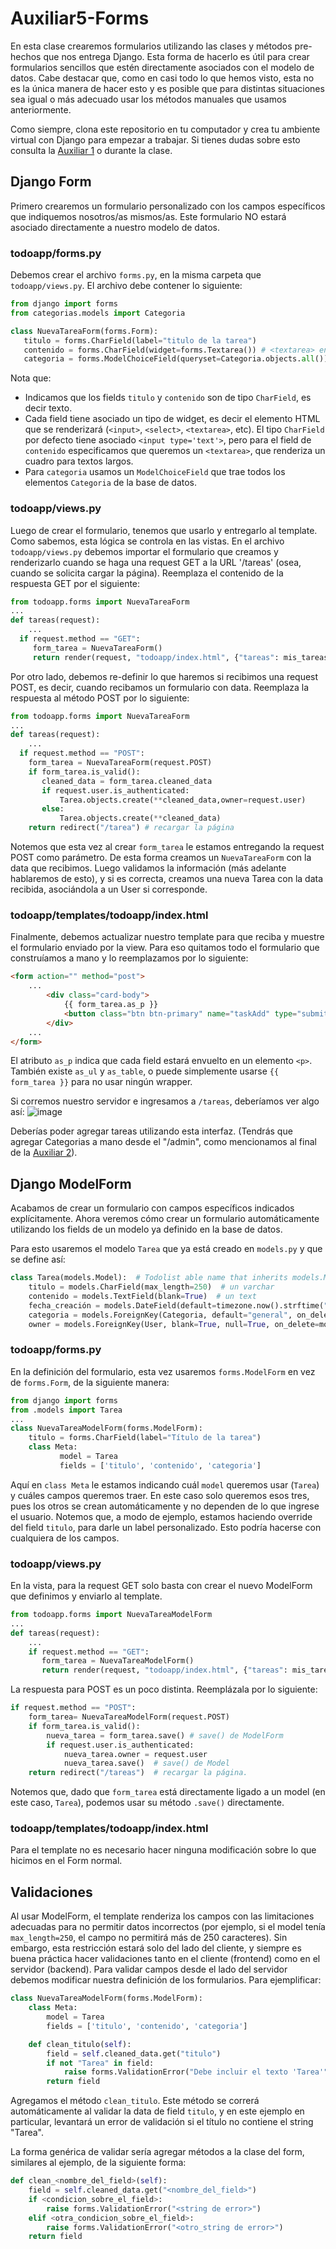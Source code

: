 # Auxiliar5-Forms

En esta clase crearemos formularios utilizando las clases y métodos pre-hechos que nos entrega Django. Esta forma de hacerlo es útil para crear formularios sencillos que estén directamente asociados con el modelo de datos. Cabe destacar que, como en casi todo lo que hemos visto, esta no es la única manera de hacer esto y es posible que para distintas situaciones sea igual o más adecuado usar los métodos manuales que usamos anteriormente.

Como siempre, clona este repositorio en tu computador y crea tu ambiente virtual con Django para empezar a trabajar. Si tienes dudas sobre esto consulta la [Auxiliar 1](https://github.com/Aux-Ing-1/Auxiliar1-GIT) o durante la clase.

## Django Form
Primero crearemos un formulario personalizado con los campos específicos que indiquemos nosotros/as mismos/as. Este formulario NO estará asociado directamente a nuestro modelo de datos.
### todoapp/forms.py
Debemos crear el archivo `forms.py`, en la misma carpeta que `todoapp/views.py`. El archivo debe contener lo siguiente:
```python
from django import forms
from categorias.models import Categoria

class NuevaTareaForm(forms.Form):
   titulo = forms.CharField(label="titulo de la tarea")
   contenido = forms.CharField(widget=forms.Textarea()) # <textarea> en vez de <input>
   categoria = forms.ModelChoiceField(queryset=Categoria.objects.all())
```
Nota que:
- Indicamos que los fields `titulo` y `contenido` son de tipo `CharField`, es decir texto.
- Cada field tiene asociado un tipo de widget, es decir el elemento HTML que se renderizará (`<input>`, `<select>`, `<textarea>`, etc). El tipo `CharField` por defecto tiene asociado `<input type='text'>`, pero para el field de `contenido` especificamos que queremos un `<textarea>`, que renderiza un cuadro para textos largos.
- Para `categoria` usamos un `ModelChoiceField` que trae todos los elementos `Categoria` de la base de datos.

### todoapp/views.py
Luego de crear el formulario, tenemos que usarlo y entregarlo al template. Como sabemos, esta lógica se controla en las vistas.
En el archivo `todoapp/views.py` debemos importar el formulario que creamos y renderizarlo cuando se haga una request GET a la URL '/tareas' (osea, cuando se solicita cargar la página). Reemplaza el contenido de la respuesta GET por el siguiente:
```python
from todoapp.forms import NuevaTareaForm
...
def tareas(request):
	...
  if request.method == "GET":
     form_tarea = NuevaTareaForm()
     return render(request, "todoapp/index.html", {"tareas": mis_tareas, "form_tarea":form_tarea})
```

Por otro lado, debemos re-definir lo que haremos si recibimos una request POST, es decir, cuando recibamos un formulario con data.
Reemplaza la respuesta al método POST por lo siguiente:
```python
from todoapp.forms import NuevaTareaForm
...
def tareas(request):
	...
  if request.method == "POST":
    form_tarea = NuevaTareaForm(request.POST)
    if form_tarea.is_valid():
       cleaned_data = form_tarea.cleaned_data
       if request.user.is_authenticated:
           Tarea.objects.create(**cleaned_data,owner=request.user)
       else:
           Tarea.objects.create(**cleaned_data)
    return redirect("/tarea") # recargar la página
```
Notemos que esta vez al crear `form_tarea` le estamos entregando la request POST como parámetro. De esta forma creamos un `NuevaTareaForm` con la data que recibimos. Luego validamos la información (más adelante hablaremos de esto), y si es correcta, creamos una nueva Tarea con la data recibida, asociándola a un User si corresponde.

### todoapp/templates/todoapp/index.html
Finalmente, debemos actualizar nuestro template para que reciba y muestre el formulario enviado por la view. Para eso quitamos todo el formulario que construíamos a mano y lo reemplazamos por lo siguiente:
```html
<form action="" method="post">
    ...
        <div class="card-body">
            {{ form_tarea.as_p }}
            <button class="btn btn-primary" name="taskAdd" type="submit">Agregar tarea</button>
        </div>
    ...
</form>
```
El atributo `as_p` indica que cada field estará envuelto en un elemento `<p>`. También existe `as_ul` y `as_table`, o puede simplemente usarse `{{ form_tarea }}` para no usar ningún wrapper.

Si corremos nuestro servidor e ingresamos a `/tareas`, deberíamos ver algo así:
![image](https://user-images.githubusercontent.com/22943973/137008214-ab4a8d5e-1234-47bc-9815-178ba91d8bed.png)

Deberías poder agregar tareas utilizando esta interfaz. (Tendrás que agregar Categorias a mano desde el "/admin", como mencionamos al final de la [Auxiliar 2](https://github.com/Aux-Ing-1/Auxiliar2-Django#extra-acceder-al-admin-de-django)).

## Django ModelForm

Acabamos de crear un formulario con campos específicos indicados explícitamente. Ahora veremos cómo crear un formulario automáticamente utilizando los fields de un modelo ya definido en la base de datos.

Para esto usaremos el modelo `Tarea` que ya está creado en `models.py` y que se define así:
```python
class Tarea(models.Model):  # Todolist able name that inherits models.Model
    titulo = models.CharField(max_length=250)  # un varchar
    contenido = models.TextField(blank=True)  # un text
    fecha_creación = models.DateField(default=timezone.now().strftime("%Y-%m-%d"))  # un date
    categoria = models.ForeignKey(Categoria, default="general", on_delete=models.CASCADE)  # la llave foránea
    owner = models.ForeignKey(User, blank=True, null=True, on_delete=models.CASCADE)
```

### todoapp/forms.py
En la definición del formulario, esta vez usaremos `forms.ModelForm` en vez de `forms.Form`, de la siguiente manera:
```python
from django import forms
from .models import Tarea
...
class NuevaTareaModelForm(forms.ModelForm):
	titulo = forms.CharField(label="Título de la tarea")
	class Meta:
	       model = Tarea
	       fields = ['titulo', 'contenido', 'categoria']
```
Aquí en `class Meta` le estamos indicando cuál `model` queremos usar (`Tarea`) y cuáles campos queremos traer. En este caso solo queremos esos tres, pues los otros se crean automáticamente y no dependen de lo que ingrese el usuario.
Notemos que, a modo de ejemplo, estamos haciendo override del field `titulo`, para darle un label personalizado. Esto podría hacerse con cualquiera de los campos.

### todoapp/views.py
En la vista, para la request GET solo basta con crear el nuevo ModelForm que definimos y enviarlo al template.
```python
from todoapp.forms import NuevaTareaModelForm
...
def tareas(request):
	...
	if request.method == "GET":
	   form_tarea = NuevaTareaModelForm()
	   return render(request, "todoapp/index.html", {"tareas": mis_tareas, "form_tarea":form_tarea})
```

La respuesta para POST es un poco distinta. Reemplázala por lo siguiente:
```python
if request.method == "POST":
	form_tarea= NuevaTareaModelForm(request.POST)
	if form_tarea.is_valid():
		nueva_tarea = form_tarea.save() # save() de ModelForm
		if request.user.is_authenticated:
			nueva_tarea.owner = request.user
			nueva_tarea.save()  # save() de Model
	return redirect("/tareas")  # recargar la página.
```
Notemos que, dado que `form_tarea` está directamente ligado a un model (en este caso, `Tarea`), podemos usar su método `.save()` directamente.

### todoapp/templates/todoapp/index.html
Para el template no es necesario hacer ninguna modificación sobre lo que hicimos en el Form normal.

## Validaciones
Al usar ModelForm, el template renderiza los campos con las limitaciones adecuadas para no permitir datos incorrectos (por ejemplo, si el model tenía `max_length=250`, el campo no permitirá más de 250 caracteres). Sin embargo, esta restricción estará solo del lado del cliente, y siempre es buena práctica hacer validaciones tanto en el cliente (frontend) como en el servidor (backend). Para validar campos desde el lado del servidor debemos modificar nuestra definición de los formularios. Para ejemplificar:
```python
class NuevaTareaModelForm(forms.ModelForm):
    class Meta:
        model = Tarea
        fields = ['titulo', 'contenido', 'categoria']

    def clean_titulo(self):	
        field = self.cleaned_data.get("titulo")
        if not "Tarea" in field:
            raise forms.ValidationError("Debe incluir el texto 'Tarea'")
        return field
```
Agregamos el método `clean_titulo`. Este método se correrá automáticamente al validar la data de field `titulo`, y en este ejemplo en particular, levantará un error de validación si el título no contiene el string "Tarea".

La forma genérica de validar sería agregar métodos a la clase del form, similares al ejemplo, de la siguiente forma:
```python
def clean_<nombre_del_field>(self):	
	field = self.cleaned_data.get("<nombre_del_field>")
	if <condicion_sobre_el_field>:
	    raise forms.ValidationError("<string de error>")
	elif <otra_condicion_sobre_el_field>:
	    raise forms.ValidationError("<otro_string de error>")
	return field
```
